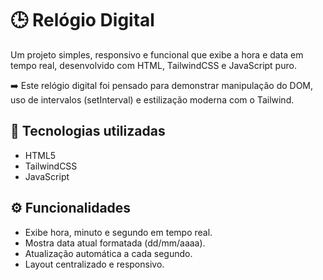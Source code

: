 # 🕒 Relógio Digital

Um projeto simples, responsivo e funcional que exibe a hora e data em tempo real, desenvolvido com HTML, TailwindCSS e JavaScript puro.

➡️ Este relógio digital foi pensado para demonstrar manipulação do DOM, uso de intervalos (setInterval) e estilização moderna com o Tailwind.

## 🧩 Tecnologias utilizadas
- HTML5
- TailwindCSS
- JavaScript

## ⚙️ Funcionalidades
- Exibe hora, minuto e segundo em tempo real.
- Mostra data atual formatada (dd/mm/aaaa).
- Atualização automática a cada segundo.
- Layout centralizado e responsivo.
